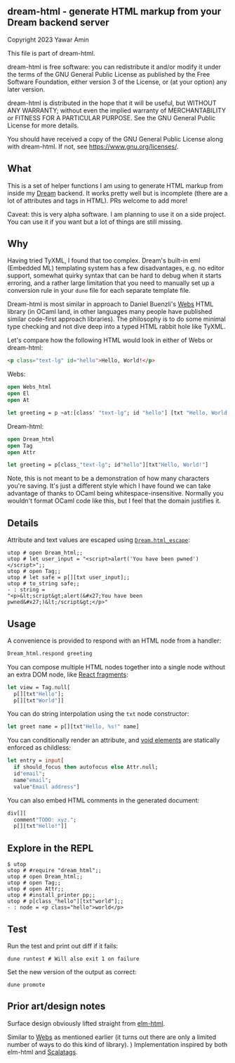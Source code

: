 ## dream-html - generate HTML markup from your Dream backend server

Copyright 2023 Yawar Amin

This file is part of dream-html.

dream-html is free software: you can redistribute it and/or modify it under
the terms of the GNU General Public License as published by the Free Software
Foundation, either version 3 of the License, or (at your option) any later
version.

dream-html is distributed in the hope that it will be useful, but WITHOUT
ANY WARRANTY; without even the implied warranty of MERCHANTABILITY or FITNESS
FOR A PARTICULAR PURPOSE. See the GNU General Public License for more details.

You should have received a copy of the GNU General Public License along with
dream-html. If not, see <https://www.gnu.org/licenses/>.

## What

This is a set of helper functions I am using to generate HTML markup from inside
my [Dream](https://aantron.github.io/dream) backend. It works pretty well but is
incomplete (there are a lot of attributes and tags in HTML). PRs welcome to add
more!

Caveat: this is very alpha software. I am planning to use it on a side project.
You can use it if you want but a lot of things are still missing.

## Why

Having tried TyXML, I found that too complex. Dream's built-in eml (Embedded ML)
templating system has a few disadvantages, e.g. no editor support, somewhat
quirky syntax that can be hard to debug when it starts erroring, and a rather
large limitation that you need to manually set up a conversion rule in your `dune`
file for each separate template file.

Dream-html is most similar in approach to Daniel Buenzli's
[Webs](https://erratique.ch/software/webs/doc/Webs_html/index.html) HTML library
(in OCaml land, in other languages many people have published similar code-first
approach libraries). The philosophy is to do some minimal type checking and not
dive deep into a typed HTML rabbit hole like TyXML.

Let's compare how the following HTML would look in either of Webs or dream-html:

```html
<p class="text-lg" id="hello">Hello, World!</p>
```

Webs:

```ocaml
open Webs_html
open El
open At

let greeting = p ~at:[class' "text-lg"; id "hello"] [txt "Hello, World!"]
```

Dream-html:

```ocaml
open Dream_html
open Tag
open Attr

let greeting = p[class_"text-lg"; id"hello"][txt"Hello, World!"]
```

Note, this is not meant to be a demonstration of how many characters you're
saving. It's just a different style which I have found we can take advantage of
thanks to OCaml being whitespace-insensitive. Normally you wouldn't format OCaml
code like this, but I feel that the domain justifies it.

## Details

Attribute and text values are escaped using
[`Dream.html_escape`](https://aantron.github.io/dream/#val-html_escape):

```
utop # open Dream_html;;
utop # let user_input = "<script>alert('You have been pwned')</script>";;
utop # open Tag;;
utop # let safe = p[][txt user_input];;
utop # to_string safe;;
- : string =
"<p>&lt;script&gt;alert(&#x27;You have been pwned&#x27;)&lt;/script&gt;</p>"
```

## Usage

A convenience is provided to respond with an HTML node from a handler:

```ocaml
Dream_html.respond greeting
```

You can compose multiple HTML nodes together into a single node without an extra
DOM node, like [React fragments](https://react.dev/reference/react/Fragment):

```ocaml
let view = Tag.null[
  p[][txt"Hello"];
  p[][txt"World"]]
```

You can do string interpolation using the `txt` node constructor:

```ocaml
let greet name = p[][txt"Hello, %s!" name]
```

You can conditionally render an attribute, and
[void elements](https://developer.mozilla.org/en-US/docs/Glossary/Void_element)
are statically enforced as childless:

```ocaml
let entry = input[
  if should_focus then autofocus else Attr.null;
  id"email";
  name"email";
  value"Email address"]
```

You can also embed HTML comments in the generated document:

```ocaml
div[][
  comment"TODO: xyz.";
  p[][txt"Hello!"]]
```

## Explore in the REPL

```
$ utop
utop # #require "dream_html";;
utop # open Dream_html;;
utop # open Tag;;
utop # open Attr;;
utop # #install_printer pp;;
utop # p[class_"hello"][txt"world"];;
- : node = <p class="hello">world</p>
```

## Test

Run the test and print out diff if it fails:

    dune runtest # Will also exit 1 on failure

Set the new version of the output as correct:

    dune promote

## Prior art/design notes

Surface design obviously lifted straight from
[elm-html](https://package.elm-lang.org/packages/elm/html/latest/).

Similar to [Webs](https://erratique.ch/software/webs/doc/Webs_html/index.html) as
mentioned earlier (it turns out there are only a limited number of ways to do
this kind of library).
)
Implementation inspired by both elm-html and
[Scalatags](https://com-lihaoyi.github.io/scalatags/).
